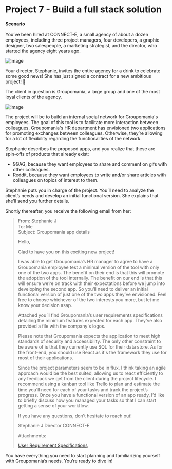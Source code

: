 <h1>Project 7 - Build a full stack solution </h1>

<b>Scenario</b>
</br>
</br>
You’ve been hired at CONNECT-E, a small agency of about a dozen employees, including three project managers, four developers, a graphic designer, two salespeople, a marketing strategist, and the director, who started the agency eight years ago.

 

![image](https://github.com/ConnorTurnbull/project-7/assets/110614970/bb652131-7721-4865-afda-8224332e4f80)

Your director, Stephanie, invites the entire agency for a drink to celebrate some good news! She has just signed a contract for a new ambitious project! 🥂

The client in question is Groupomania, a large group and one of the most loyal clients of the agency.

![image](https://github.com/ConnorTurnbull/project-7/assets/110614970/400d5dad-0040-402a-b59e-691aba0eda4c)

The project will be to build an internal social network for Groupomania's employees. The goal of this tool is to facilitate more interaction between colleagues. Groupomania's HR department has envisioned two applications for promoting exchanges between colleagues. Otherwise, they’re allowing for a lot of flexibility regarding the functionalities of the network.

Stephanie describes the proposed apps, and you realize that these are spin-offs of products that already exist:

- 9GAG, because they want employees to share and comment on gifs with other colleagues.
- Reddit, because they want employees to write and/or share articles with colleagues on topics of interest to them.

Stephanie puts you in charge of the project. You’ll need to analyze the client’s needs and develop an initial functional version. She explains that she’ll send you further details.

Shortly thereafter, you receive the following email from her:


>From: Stephanie J</br>
To: Me</br>
Subject: Groupomania app details
>
>
>Hello,
>
>Glad to have you on this exciting new project! 
>
>I was able to get Groupomania’s HR manager to agree to have a Groupomania employee test a minimal version of the tool with only one of the two apps. The benefit on their end is that this will promote the adoption of the tool internally. The benefit on our end is that this will ensure we’re on track with their expectations before we jump into developing the second app. So you’ll need to deliver an initial functional version of just one of the two apps they’ve envisioned. Feel free to choose whichever of the two interests you more, but let me know your decision asap.
>
>Attached you’ll find Groupomania’s user requirements specifications detailing the minimum features expected for each app. They’ve also provided a file with the company's logos. 
>
>Please note that Groupomania expects the application to meet high standards of security and accessibility. The only other constraint to be aware of is that they currently use SQL for their data store. As for the front-end, you should use React as it's the framework they use for most of their applications.
>
>Since the project parameters seem to be in flux, I think taking an agile approach would be the best suited, allowing us to react efficiently to any feedback we get from the client during the project lifecycle. I recommend using a kanban tool like Trello to plan and estimate the time you’ll need for each of your tasks and track the project’s progress. Once you have a functional version of an app ready, I’d like to briefly discuss how you managed your tasks so that I can start getting a sense of your workflow.  
>
>If you have any questions, don’t hesitate to reach out!
>
>Stephanie J
Director
CONNECT-E
>
>Attachments:
>
>[User Requirement Specifications](https://github.com/ConnorTurnbull/Project-7-Build-a-Full-Stack-Solution/blob/master/Groupomania_Expression_Needs.pdf)

You have everything you need to start planning and familiarizing yourself with Groupomania’s needs. You’re ready to dive in!
